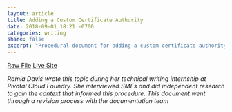 ```yaml
---
layout: article
title: Adding a Custom Certificate Authority 
date: 2018-09-01 18:21 -0700
categories: writing
share: false
excerpt: "Procedural document for adding a custom certificate authority to a PCF deployment."
---
```

<a href="/downloads/custom-ca-cert.html.md.erb" class="btn" download="Adding a Custom Certificate Authority">Raw File</a> <a href="https://docs.pivotal.io/pivotalcf/2-2/security/pcf-infrastructure/custom-ca-cert.html" class="btn">Live Site</a>

_Ramia Davis wrote this topic during her technical writing internship at Pivotal Cloud Foundry. She interviewed SMEs and did independent research to gain the context that informed this procedure. This document went through a revision process with the documentation team_